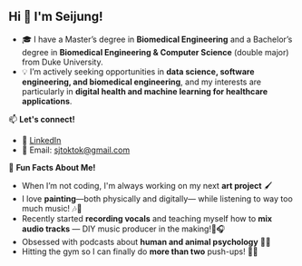 ## Hi 👋 I'm Seijung!

- 🎓 I have a Master’s degree in **Biomedical Engineering** and a Bachelor’s degree in **Biomedical Engineering & Computer Science** (double major) from Duke University. 
- 💡 I’m actively seeking opportunities in **data science, software engineering, and biomedical engineering**, and my interests are particularly in **digital health and machine learning for healthcare applications**.

📫 **Let's connect!**
- 💼 [LinkedIn](https://www.linkedin.com/in/seijungkim/)
- 📧 Email: sjtoktok@gmail.com

🎨 **Fun Facts About Me!**  
- When I’m not coding, I'm always working on my next **art project** 🖌️
- I love **painting**—both physically and digitally— while listening to way too much music! 🎶🎨   
- Recently started **recording vocals** and teaching myself how to **mix audio tracks** — DIY music producer in the making!🎤🎧  
- Obsessed with podcasts about **human and animal psychology** 🧠🐾  
- Hitting the gym so I can finally do **more than two** push-ups! 💪😆

<!--
**seij001/seij001** is a ✨ _special_ ✨ repository because its `README.md` (this file) appears on your GitHub profile.

Here are some ideas to get you started:
📌 **Projects I Contributed To**
- 🚀 [Project Name](https://github.com/original-owner/repository-name) – Description of your contribution.
- 🔬 [Another Project](https://github.com/original-owner/repository-name) – Short explanation.



- 🔭 I’m currently working on ...
- 🌱 I’m currently learning ...
- 👯 I’m looking to collaborate on ...
- 🤔 I’m looking for help with ...
- 💬 Ask me about ...
- 📫 How to reach me: ...
- 😄 Pronouns: ...
- ⚡ Fun fact: ...
-->
